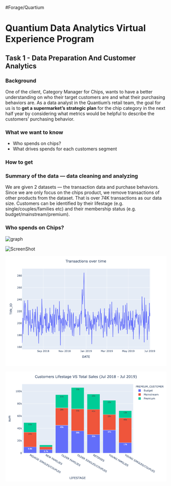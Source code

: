 
#Forage/Quartium

# Quantium Data Analytics Virtual Experience Program 
## Task 1 - Data Preparation And Customer Analytics 
### Background
One of the client, Category Manager for Chips, wants to have a better understanding on who their target customers are and what their purchasing behaviors are. As a data analyst in the Quantium’s retail team, the goal for us is to **get a supermarket’s strategic plan** for the chip category in the next half year by considering what metrics would be helpful to describe the customers’ purchasing behavior.

### What we want to know
- Who spends on chips?
- What drives spends for each customers segment 

### How to get 

### Summary of the data — data cleaning and analyzing 
We are given 2 datasets — the transaction data and purchase behaviors. Since we are only focus on the chips product, we remove transactions of other products from the dataset. That is over 74K transactions as our data size. Customers can be identified by their lifestage (e.g. single/couples/families etc) and their membership status (e.g. budget/mainstream/premium). 

### Who spends on Chips? 

![graph](/graphs/Transactions%over%time.png)

![ScreenShot](Unknown-2.png)

![](Task%201/Transactions%20over%20time.png)



![](Task%201/Unknown%202.png)
